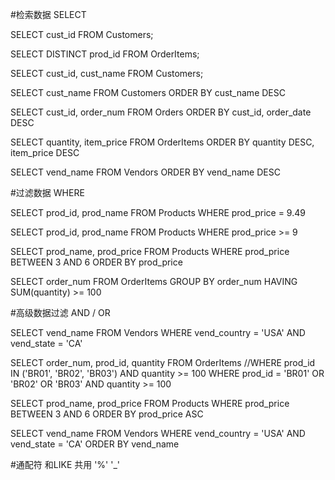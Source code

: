 #检索数据
SELECT

SELECT cust_id
FROM Customers;

SELECT DISTINCT prod_id
FROM OrderItems;

SELECT cust_id, cust_name 
FROM Customers;

SELECT cust_name
FROM Customers
ORDER BY cust_name DESC

SELECT cust_id, order_num
FROM Orders
ORDER BY cust_id, order_date DESC

SELECT quantity, item_price
FROM OrderItems
ORDER BY quantity DESC, item_price DESC

SELECT vend_name
FROM Vendors
ORDER BY vend_name DESC

#过滤数据
WHERE

SELECT prod_id, prod_name
FROM Products
WHERE prod_price = 9.49

SELECT prod_id, prod_name
FROM Products
WHERE prod_price >= 9


SELECT prod_name, prod_price
FROM Products
WHERE prod_price BETWEEN 3 AND 6
ORDER BY prod_price

SELECT order_num
FROM OrderItems
GROUP BY order_num
HAVING SUM(quantity) >= 100

#高级数据过滤
AND / OR

SELECT vend_name
FROM Vendors
WHERE vend_country = 'USA' AND vend_state = 'CA'


SELECT order_num, prod_id, quantity
FROM OrderItems
//WHERE prod_id IN ('BR01', 'BR02', 'BR03') AND quantity >= 100
WHERE prod_id = 'BR01' OR 'BR02' OR 'BR03' AND quantity >= 100

SELECT prod_name, prod_price
FROM Products
WHERE prod_price BETWEEN 3 AND 6
ORDER BY prod_price ASC

SELECT vend_name
FROM Vendors
WHERE vend_country = 'USA' AND vend_state = 'CA'
ORDER BY vend_name

#通配符
和LIKE 共用
'%'
'_'






